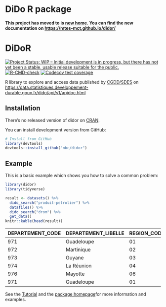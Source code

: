 DiDo R package
================

<!-- README.md is generated from README.Rmd. Please edit that file -->

**This project has moved to is [new
home](https://github.com/MTES-MCT/didor). You can find the new
documentation on <https://mtes-mct.github.io/didor/>**

# DiDoR

<!-- badges: start -->

[<img src="https://www.repostatus.org/badges/latest/wip.svg" target="_blank" alt="Project Status: WIP – Initial development is in progress, but there has not yet been a stable, usable release suitable for the public." />](https://www.repostatus.org/#wip)
[![R-CMD-check](https://github.com/nbc/didor/workflows/R-CMD-check/badge.svg)](https://github.com/nbc/didor/actions)
[![Codecov test
coverage](https://codecov.io/gh/nbc/didor/branch/main/graph/badge.svg)](https://codecov.io/gh/nbc/didor?branch=main)
<!-- badges: end -->

R library to explore and access data published by
[CGDD/SDES](https://www.statistiques.developpement-durable.gouv.fr/) on
<https://data.statistiques.developpement-durable.gouv.fr/dido/api/v1/apidoc.html>

## Installation

There’s no released version of didor on
[CRAN](https://CRAN.R-project.org).

You can install development version from GitHub:

``` r
# Install from GitHub
library(devtools)
devtools::install_github("nbc/didor")
```

## Example

This is a basic example which shows you how to solve a common problem:

``` r
library(didor)
library(tidyverse)

result <- datasets() %>%
  dido_search("produit-petrolier") %>%
  datafiles() %>%
  dido_search("drom") %>%
  get_data()
knitr::kable(head(result))
```

| DEPARTEMENT\_CODE | DEPARTEMENT\_LIBELLE | REGION\_CODE | REGION\_LIBELLE | ANNEE | ESSENCE\_M3 | GAZOLE\_M3 | FIOUL\_M3 | GPL\_M3 | CARBUREACTEUR\_M3 |
|:------------------|:---------------------|:-------------|:----------------|:------|:------------|:-----------|:----------|:--------|:------------------|
| 971               | Guadeloupe           | 01           | Guadeloupe      | 2020  | 112378      | 187242     | 273707    | 21455   | 96587             |
| 972               | Martinique           | 02           | Martinique      | 2020  | 115415      | 167795     | 372927    | 17777   | 77281             |
| 973               | Guyane               | 03           | Guyane          | 2020  | 34904       | 103757     | 118452    | 8882    | 28400             |
| 974               | La Réunion           | 04           | La Réunion      | 2020  | 129677      | 445872     | 202724    | 38551   | 168824            |
| 976               | Mayotte              | 06           | Mayotte         | 2020  | 19592       | 124040     | NA        | 10852   | 6044              |
| 971               | Guadeloupe           | 01           | Guadeloupe      | 2019  | 128464      | 217934     | 233765    | 21539   | 160846            |

See the
[Tutorial](https://nbc.github.io/didor/articles/premiers_pas.html) and
the [package homepage](https://nbc.github.io/didor/)for more information
and examples.
